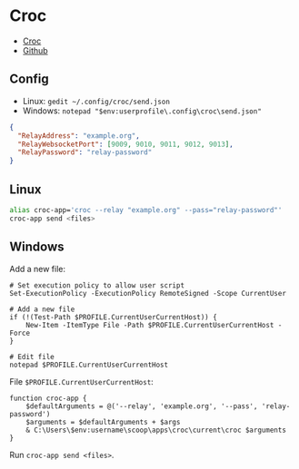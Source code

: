 # Croc

* [Croc](https://schollz.com/tinker/croc6/)
* [Github](https://github.com/schollz/croc)

## Config

* Linux: `gedit ~/.config/croc/send.json`
* Windows: `notepad "$env:userprofile\.config\croc\send.json"`

```json
{
  "RelayAddress": "example.org",
  "RelayWebsocketPort": [9009, 9010, 9011, 9012, 9013],
  "RelayPassword": "relay-password"
}
```

## Linux

```bash
alias croc-app='croc --relay "example.org" --pass="relay-password"'
croc-app send <files>
```

## Windows

Add a new file:

```shell
# Set execution policy to allow user script
Set-ExecutionPolicy -ExecutionPolicy RemoteSigned -Scope CurrentUser

# Add a new file
if (!(Test-Path $PROFILE.CurrentUserCurrentHost)) {
    New-Item -ItemType File -Path $PROFILE.CurrentUserCurrentHost -Force
}

# Edit file
notepad $PROFILE.CurrentUserCurrentHost
```

File `$PROFILE.CurrentUserCurrentHost`:

```shell
function croc-app {
    $defaultArguments = @('--relay', 'example.org', '--pass', 'relay-password')
    $arguments = $defaultArguments + $args
    & C:\Users\$env:username\scoop\apps\croc\current\croc $arguments
}
```

Run `croc-app send <files>`.
